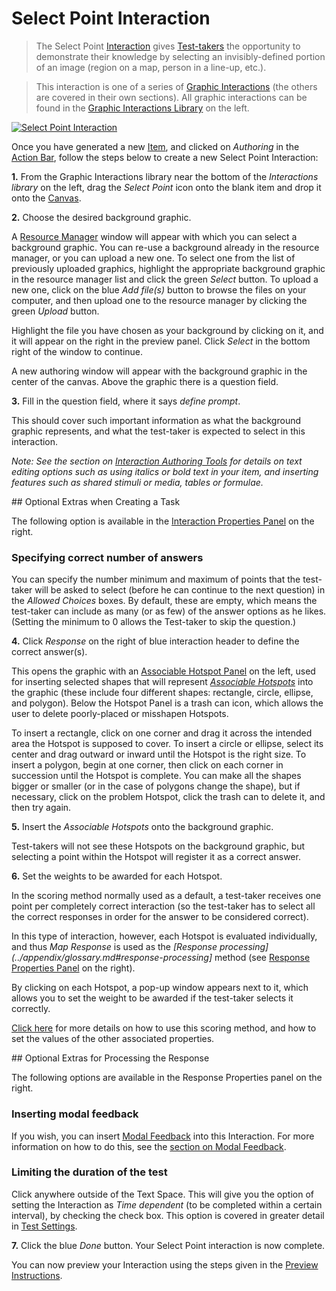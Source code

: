 <!--
created_at: 2016-12-15
authors:         
    - "Catherine Pease"
--> 

# Select Point Interaction

>The Select Point [Interaction](../appendix/glossary.md#interaction) gives [Test-takers](../appendix/glossary.md#test-taker) the opportunity to demonstrate their knowledge by selecting an invisibly-defined portion of an image (region on a map, person in a line-up, etc.).

>This interaction is one of a series of [Graphic Interactions](../appendix/glossary.md#graphic-interactions) (the others are covered in their own sections). All graphic interactions can be found in the [Graphic Interactions Library](../appendix/glossary.md#graphic-interactions-library) on the left. 

[![Select Point Interaction](https://img.youtube.com/vi/5OYeuVPxK_o/hqdefault.jpg)](https://youtube.com/watch?v=5OYeuVPxK_o&rel=0 "Select Point Interaction")

Once you have generated a new [Item](../appendix/glossary.md#item), and clicked on *Authoring* in the [Action Bar](../appendix/glossary.md#action-bar), follow the steps below to create a new Select Point Interaction:

**1.** From the Graphic Interactions library near the bottom of the *Interactions library* on the left, drag the *Select Point* icon onto the blank item and drop it onto the [Canvas](../appendix/glossary.md#canvas).

**2.** Choose the desired background graphic.

A [Resource Manager](../appendix/glossary.md#resource-manager) window will appear with which you can select a background graphic. You can re-use a background already in the resource manager, or you can upload a new one. To select one from the list of previously uploaded graphics, highlight the appropriate background graphic in the resource manager list and click the green *Select* button. To upload a new one, click on the blue *Add file(s)* button to browse the files on your computer, and then upload one to the resource manager by clicking the green *Upload* button.

Highlight the file you have chosen as your background by clicking on it, and it will appear on the right in the preview panel. Click *Select* in the bottom right of the window to continue.

A new authoring window will appear with the background graphic in the center of the canvas. Above the graphic there is a question field.

**3.** Fill in the question field, where it says _define prompt_. 

This should cover such important information as what the background graphic represents, and what the test-taker is expected to select in this interaction. 

*Note: See the section on [Interaction Authoring Tools](../interactions/interaction-authoring-tools.md) for details on text editing options such as using italics or bold text in your item, and inserting features such as shared stimuli or media, tables or formulae.*

<aside class="optional-extras">
## Optional Extras when Creating a Task

The following option is available in the [Interaction Properties Panel](../appendix/glossary.md#interaction-properties-panel) on the right.

### Specifying correct number of answers 

You can specify the number minimum and maximum of points that the test-taker will be asked to select (before he can continue to the next question) in the *Allowed Choices* boxes. By default, these are empty, which means the test-taker can include as many (or as few) of the answer options as he likes. (Setting the minimum to 0 allows the Test-taker to skip the question.)
</aside> 

**4.** Click *Response* on the right of blue interaction header to define the correct answer(s).

This opens the graphic with an [Associable Hotspot Panel](../appendix/glossary.md#associable-hotspot-panel) on the left, used for inserting selected shapes that will represent *[Associable Hotspots](../appendix/glossary.md#associable-hotspots)* into the graphic (these include four different shapes: rectangle, circle, ellipse, and polygon). Below the Hotspot Panel is a trash can icon, which allows the user to delete poorly-placed or misshapen Hotspots. 

To insert a rectangle, click on one corner and drag it across the intended area the Hotspot is supposed to cover. To insert a circle or ellipse, select its center and drag outward or inward until the Hotspot is the right size. To insert a polygon, begin at one corner, then click on each corner in succession until the Hotspot is complete. You can make all the shapes bigger or smaller (or in the case of polygons change the shape), but if necessary, click on the problem Hotspot, click the trash can to delete it, and then try again.

**5.** Insert the *Associable Hotspots* onto the background graphic.

Test-takers will not see these Hotspots on the background graphic, but selecting a point within the Hotspot will register it as a correct answer. 

**6.** Set the weights to be awarded for each Hotspot.

In the scoring method normally used as a default, a test-taker receives one point per completely correct interaction (so the test-taker has to select all the correct responses in order for the answer to be considered correct).

In this type of interaction, however, each Hotspot is evaluated individually, and thus *Map Response* is used as the *[Response processing](../appendix/glossary.md#response-processing]* method (see [Response Properties Panel](../appendix/glossary.md#response-properties-panel) on the right).

By clicking on each Hotspot, a pop-up window appears next to it, which allows you to set the weight to be awarded if the test-taker selects it correctly.  

[Click here](../items/item-scoring-rules.md#item-scoring-rules) for more details on how to use this scoring method, and how to set the values of the other associated properties.

<aside class="optional-extras">
## Optional Extras for Processing the Response

The following options are available in the Response Properties panel on the right.

### Inserting modal feedback

If you wish, you can insert [Modal Feedback](../appendix/glossary.md#modal-feedback) into this Interaction. For more information on how to do this, see the [section on Modal Feedback](../items/modal-feedback.md).

### Limiting the duration of the test

Click anywhere outside of the Text Space. This will give you the option of setting the Interaction as *Time dependent* (to be completed within a certain interval), by checking the check box. This option is covered in greater detail in [Test Settings](../tests/tests-settings.md).

</aside>

**7.** Click the blue *Done* button. Your Select Point interaction is now complete.

You can now preview your Interaction using the steps given in the [Preview Instructions](../items/preview.md).
